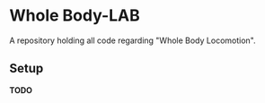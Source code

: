 # Whole Body-LAB
A repository holding all code regarding "Whole Body Locomotion".

## Setup
**TODO**
